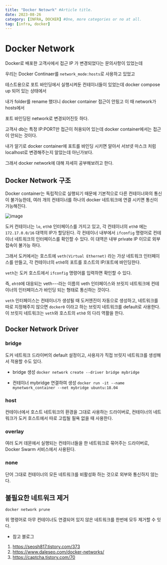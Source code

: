 ```yaml
---
title: "Docker Netowrk" #Article title.
date: 2023-08-26
category: [INFRA, DOCKER] #One, more categories or no at all.
tag: [infra, docker]
---
```


# Docker Network

Docker로 배포한 고객사에서 접근 IP 가 변경되었다는 문의사항이 있었는데

우리는 Docker Continaer를 `network_mode:hosts`로 사용하고 있었고

테스트용으로 포트 바인딩에서 실행시켜둔 컨테이너들이 있었는데 docker compose up 되어 있는 상태에서

내가 folder를 rename 했더니 docker container 접근이 안됬고 이 때 network가 hosts에서 

포트 바인딩된 network로 변경되어진듯 하다.

고객사 db는 특정 IP:PORT만 접근이 허용되어 있는데 docker container에서는 접근이 안되는 것이다.

내가 알기로 docker container에 포트를 바인딩 시키면 알아서 서브넷 마스크 처럼 localhost로 변경해주는지 알았는데 아닌가보다.

그래서 docker network에 대해 자세히 공부해보려고 한다.

## Docker Network 구조

Docker container는 독립적으로 실행되기 때문에 기본적으로 다른 컨테이너와의 통신이 불가능한데, 여러 개의 컨테이너를 하나의 docker 네트워크에 연결 시키면 통신이 가능해진다.

![image](https://github.com/Hyun-Jun-Lee/mma-cast/assets/76996686/6ef44b81-c5c4-4046-94de-6383dfa9ee73)

도커 컨테이너는 `lo`, `eth0` 인터페이스를 가지고 있고, 각 컨테이너의 `eth0` 에는 `172.17.0.0/16` 대역의 IP가 할당된다.
각 컨테이너 내부에서 `ifconfig` 명령어로 컨테이너 네트워크의 인터페이스를 확인할 수 있다.
이 대역은 내부 private IP 이므로 외부 접속이 불가능 하다.

그래서 도커에서는 호스트에  `veth(Virtual Ethernet)` 라는 가상 네트워크 인터페이스를 만들고, 각 컨테이너의 `eth0`의 포트를 호스트의 IP/포트에 바인딩한다.

`veth`는 도커 호스트에서 `ifconfig` 명령어를 입력하면 확인할 수 있다. 

즉, `eht0`에 대응되는 veth---라는 이름의 veth 인터페이스와 브릿지 네트워크에 컨테이너의 인터페이스가 바인딩 되는 형태로 통신하는 것이다.

`veth` 인터페이스는 컨테이너가 생성될 때 도커엔진이 자동으로 생성하고, 네트워크를 따로 지정해주지 않으면 `docker0` 이라고 하는 브릿지 네트워크를 default로 사용한다. 이 브릿지 네트워크는 `veth`와 호스트의 `eth0` 의 다리 역활을 한다.

## Docker Network Driver

### bridge

도커 네트워크 드라이버의 default 설정이고, 사용자가 직접 브릿지 네트워크를 생성해서 적용할 수도 있다.

- bridge 생성
    `docker network create --driver bridge mybridge`

- 컨테이너 mybridge 연결하여 생성
    `docker run -it --name mynetwork_container --net mybridge ubuntu:18.04`

### host

컨테이너에서 호스트 네트워크의 환경을 그대로 사용하는 드라이버로, 컨테이너의 네트워크가 도커 호스트에서 따로 고립될 필욕 없을 때 사용한다.

### overlay

여러 도커 데몬에서 실행되는 컨테이너들을 한 네트워크로 묶어주는 드라이버로, Docker Swarm 서비스에서 사용된다.

### none

단어 그대로 컨테이너의 모든 네트워크를 비활성화 하는 것으로 외부와 통신하지 않는다.


## 불필요한 네트워크 제거

`docker network prune` 

위 명령어로 아무 컨테이너도 연결되어 있지 않은 네트워크를 한번에 모두 제거할 수 잇다.


- 참고 블로그
1. https://seosh817.tistory.com/373
2. https://www.daleseo.com/docker-networks/
3. https://captcha.tistory.com/70